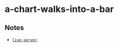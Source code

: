 # a-chart-walks-into-a-bar

## Notes

- [`live-server`](https://www.npmjs.com/package/live-server).
